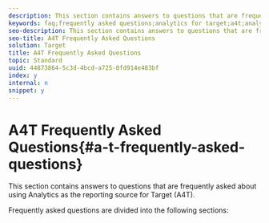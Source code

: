 ```yaml
---
description: This section contains answers to questions that are frequently asked about using Analytics as the reporting source for Target (A4T).
keywords: faq;frequently asked questions;analytics for target;a4t;analytics;reporting source
seo-description: This section contains answers to questions that are frequently asked about using Analytics as the reporting source for Target (A4T).
seo-title: A4T Frequently Asked Questions
solution: Target
title: A4T Frequently Asked Questions
topic: Standard
uuid: 44873864-5c3d-4bcd-a725-0fd914e483bf
index: y
internal: n
snippet: y
---
```


# A4T Frequently Asked Questions{#a-t-frequently-asked-questions}

This section contains answers to questions that are frequently asked about using Analytics as the reporting source for Target (A4T).

Frequently asked questions are divided into the following sections: 
